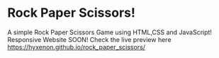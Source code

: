 # Rock Paper Scissors!
A simple Rock Paper Scissors Game using HTML,CSS and JavaScript!
Responsive Website SOON!
Check the live preview here https://hyxenon.github.io/rock_paper_scissors/
